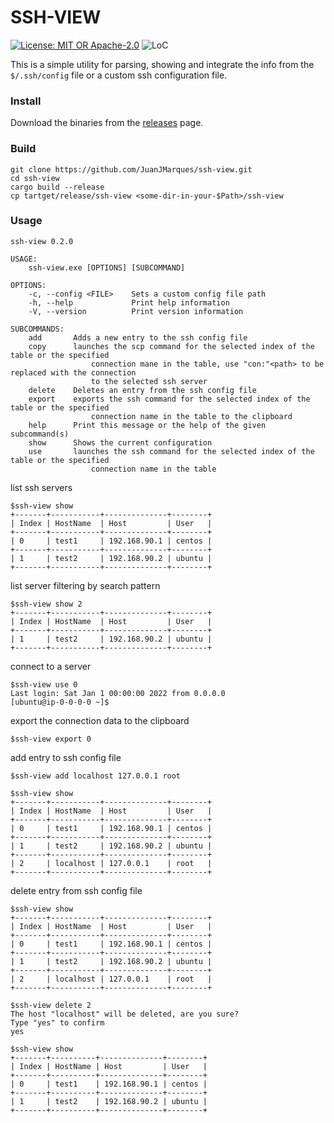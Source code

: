 # SSH-VIEW

[![License: MIT OR Apache-2.0](https://img.shields.io/crates/l/clippy.svg)]()
![LoC][lo]

[lo]: https://tokei.rs/b1/github/JuanJMarques/ssh-view?category=code

This is a simple utility for parsing, showing and integrate the info from the `$/.ssh/config` file or a custom ssh configuration file.
 

### Install
Download the binaries from the [releases](https://github.com/JuanJMarques/ssh-view/releases/latest) page.

### Build

```
git clone https://github.com/JuanJMarques/ssh-view.git
cd ssh-view
cargo build --release
cp tartget/release/ssh-view <some-dir-in-your-$Path>/ssh-view
```
### Usage

```
ssh-view 0.2.0

USAGE:
    ssh-view.exe [OPTIONS] [SUBCOMMAND]

OPTIONS:
    -c, --config <FILE>    Sets a custom config file path
    -h, --help             Print help information
    -V, --version          Print version information

SUBCOMMANDS:
    add       Adds a new entry to the ssh config file
    copy      launches the scp command for the selected index of the table or the specified
                  connection mane in the table, use "con:"<path> to be replaced with the connection
                  to the selected ssh server
    delete    Deletes an entry from the ssh config file
    export    exports the ssh command for the selected index of the table or the specified
                  connection name in the table to the clipboard
    help      Print this message or the help of the given subcommand(s)
    show      Shows the current configuration
    use       launches the ssh command for the selected index of the table or the specified
                  connection name in the table
```

list ssh servers
```
$ssh-view show
+-------+-----------+--------------+--------+
| Index | HostName  | Host         | User   |
+-------+-----------+--------------+--------+
| 0     | test1     | 192.168.90.1 | centos |
+-------+-----------+--------------+--------+
| 1     | test2     | 192.168.90.2 | ubuntu |
+-------+-----------+--------------+--------+
```

list server filtering by search pattern
```
$ssh-view show 2
+-------+-----------+--------------+--------+
| Index | HostName  | Host         | User   |
+-------+-----------+--------------+--------+
| 1     | test2     | 192.168.90.2 | ubuntu |
+-------+-----------+--------------+--------+
```

connect to a server
```
$ssh-view use 0
Last login: Sat Jan 1 00:00:00 2022 from 0.0.0.0
[ubuntu@ip-0-0-0-0 ~]$ 
```

export the connection data to the clipboard
```
$ssh-view export 0
```

add entry to ssh config file
```
$ssh-view add localhost 127.0.0.1 root

$ssh-view show
+-------+-----------+--------------+--------+
| Index | HostName  | Host         | User   |
+-------+-----------+--------------+--------+
| 0     | test1     | 192.168.90.1 | centos |
+-------+-----------+--------------+--------+
| 1     | test2     | 192.168.90.2 | ubuntu |
+-------+-----------+--------------+--------+
| 2     | localhost | 127.0.0.1    | root   |
+-------+-----------+--------------+--------+
```

delete entry from ssh config file
```
$ssh-view show
+-------+-----------+--------------+--------+
| Index | HostName  | Host         | User   |
+-------+-----------+--------------+--------+
| 0     | test1     | 192.168.90.1 | centos |
+-------+-----------+--------------+--------+
| 1     | test2     | 192.168.90.2 | ubuntu |
+-------+-----------+--------------+--------+
| 2     | localhost | 127.0.0.1    | root   |
+-------+-----------+--------------+--------+

$ssh-view delete 2
The host "localhost" will be deleted, are you sure?
Type "yes" to confirm
yes

$ssh-view show
+-------+----------+--------------+--------+
| Index | HostName | Host         | User   |
+-------+----------+--------------+--------+
| 0     | test1    | 192.168.90.1 | centos |
+-------+----------+--------------+--------+
| 1     | test2    | 192.168.90.2 | ubuntu |
+-------+----------+--------------+--------+
```